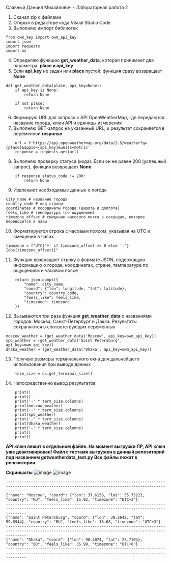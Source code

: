 Славный Даниил Михайлович - Лабораторная работа 2

1. Скачал zip с файлами
2. Открыл в редакторе кода Visual Studio Code
3. Выполняю импорт библиотек
```
from owm_key import owm_api_key
import json
import requests
import os
```
4. Определяю функцию **get_weather_data**, которая принимает два параметра: **place и api_key**
5. Если **api_key** не задан или **place** пустой, функция сразу возвращает **None**
```
def get_weather_data(place, api_key=None):
    if api_key is None:
        return None

    if not place:
        return None
```
6. Формирую URL для запроса к API OpenWeatherMap, где передаются название города, ключ API и единицы измерения
7. Выполняю GET-запрос на указанный URL, и результат сохраняется в переменной **response**
```
    url = f'https://api.openweathermap.org/data/2.5/weather?q={place}&appid={api_key}&units=metric'
    response = requests.get(url)
```
8. Выполняю проверку статуса (кода). Если он не равен 200 (успешный запрос), функция возвращает **None**
```
    if response.status_code != 200:
        return None
```
9. Извлекают необходимые данные о погоде
```
city_name # название города
country_code # код страны
coordinates # координаты города (широта и долгота)
feels_like # температура (по ощущениям)
timezone_offset # смещение часового пояса в секундах, которое переводится в часы
```
10. Форматируется строка с часовым поясом, указывая на UTC и смещение в часах
```
timezone = f"UTC{'+' if timezone_offset >= 0 else '-'}{abs(timezone_offset)}"
```
11. Функция возвращает строку в формате JSON, содержащую информацию о городе, координатах, стране, температуре по ощущениям и часовом поясе
```
    return json.dumps({
        "name": city_name,
        "coord": {"lon": longitude, "lat": latitude},
        "country": country_code,
        "feels_like": feels_like,
        "timezone": timezone
    })
```
12. Вызываются три раза функция **get_weather_data** с названиями городов: Москва, Санкт-Петербург и Дакка. Результаты сохраняются в соответствующих переменных
```
moscow_weather = (get_weather_data('Moscow', api_key=owm_api_key))
spb_weather = (get_weather_data('Saint Petersburg', api_key=owm_api_key))
dhaka_weather = (get_weather_data('Dhaka', api_key=owm_api_key))
```
13. Получаю размеры терминального окна для дальнейшего использования при выводе данных
```
    term_size = os.get_terminal_size()
```
14. Непосредственно вывод результатов
```
    print()
    print()
    print('-' * term_size.columns)
    print(moscow_weather)
    print('-' * term_size.columns)
    print(spb_weather)
    print('-' * term_size.columns)
    print(dhaka_weather)
    print('-' * term_size.columns)
    print()
    print()
```
**API ключ лежит в отдельном файле. На момент выгрузки ЛР, API ключ уже деактивирован! Файл с тестами выгружен в данный репозиторий под названием **getweatherdata_test.py****
**Все файлы лежат в репозитории**

**Скриншоты**
![image](https://github.com/user-attachments/assets/7ea56f02-06d5-46dc-b62a-508e686fa791)
![image](https://github.com/user-attachments/assets/34e81217-3436-483e-ae56-a25c52eaa909)

```
-----------------------------------------------------------------------------------------------------------------------------------------------------
{"name": "Moscow", "coord": {"lon": 37.6156, "lat": 55.7522}, "country": "RU", "feels_like": 15.92, "timezone": "UTC+3"}
-----------------------------------------------------------------------------------------------------------------------------------------------------
{"name": "Saint Petersburg", "coord": {"lon": 30.2642, "lat": 59.8944}, "country": "RU", "feels_like": 13.68, "timezone": "UTC+3"}
-----------------------------------------------------------------------------------------------------------------------------------------------------
{"name": "Dhaka", "coord": {"lon": 90.4074, "lat": 23.7104}, "country": "BD", "feels_like": 35.99, "timezone": "UTC+6"}
-----------------------------------------------------------------------------------------------------------------------------------------------------
```
